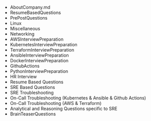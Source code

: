 *   AboutCompany.md
*   ResumeBasedQuestions
*   PrePostQuestions
*   Linux
*   Miscellaneous
*   Networking
*   AWSInterviewPreparation
*   KubernetesInterviewPreparation
*   TerraformInterviewPreparation
*   AnsibleInterviewPreparation
*   DockerInterviewPreparation
*   GithubActions
*   PythonInterviewPreparation
*   HR Interview
*   Resume Based Questions
*   SRE Based Questions
*   SRE Troubleshooting
*   On-Call Troubleshooting (Kubernetes & Ansible & Github Actions)
*   On-Call Troubleshooting (AWS & Terraform)
*   Analytical and Reasoning Questions specific to SRE
*   BrainTeaserQuestions